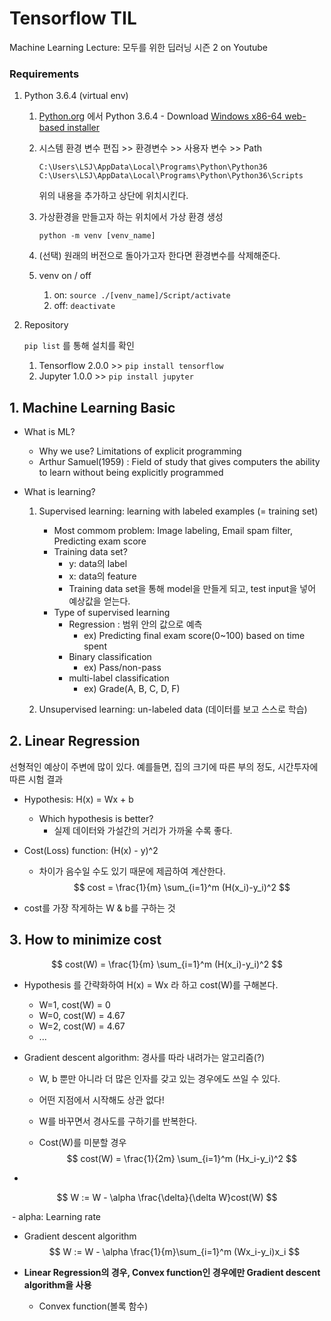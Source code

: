 # Tensorflow TIL

Machine Learning Lecture: 모두를 위한 딥러닝 시즌 2 on Youtube

### Requirements

1. Python 3.6.4 (virtual env)

   1. [Python.org](https://www.python.org/downloads/windows/) 에서 Python 3.6.4 - Download [Windows x86-64 web-based installer](https://www.python.org/ftp/python/3.6.4/python-3.6.4-amd64-webinstall.exe)

   2. 시스템 환경 변수 편집 >> 환경변수 >> 사용자 변수 >> Path

      ```
      C:\Users\LSJ\AppData\Local\Programs\Python\Python36
      C:\Users\LSJ\AppData\Local\Programs\Python\Python36\Scripts
      ```

      위의 내용을 추가하고 상단에 위치시킨다.

   3. 가상환경을 만들고자 하는 위치에서 가상 환경 생성

      `python -m venv [venv_name]`

   4. (선택) 원래의 버전으로 돌아가고자 한다면 환경변수를 삭제해준다. 
   5. venv on / off
      1. on: `source ./[venv_name]/Script/activate`
      2. off: `deactivate`

2. Repository

   `pip list` 를 통해 설치를 확인

   1. Tensorflow 2.0.0 >> `pip install tensorflow`
   2. Jupyter 1.0.0 >> `pip install jupyter` 



## 1. Machine Learning Basic 

- What is ML?

  - Why we use? Limitations of explicit programming
  - Arthur Samuel(1959) : Field of study that gives computers the ability to learn without being explicitly programmed

- What is learning?

  1. Supervised learning: learning with labeled examples (= training set)
     - Most commom problem: Image labeling, Email spam filter, Predicting exam score
     - Training data set?
       - y: data의 label
       - x: data의 feature
       - Training data set을 통해 model을 만들게 되고, test input을 넣어 예상값을 얻는다.
     - Type of supervised learning
       - Regression : 범위 안의 값으로 예측
         - ex) Predicting final exam score(0~100) based on time spent
       - Binary classification
         - ex) Pass/non-pass
       - multi-label classification
         - ex) Grade(A, B, C, D, F)

  2. Unsupervised learning: un-labeled data (데이터를 보고 스스로 학습)



## 2. Linear Regression

선형적인 예상이 주변에 많이 있다. 예를들면, 집의 크기에 따른 부의 정도, 시간투자에 따른 시험 결과

- Hypothesis: H(x) = Wx + b
  - Which hypothesis is better?
    - 실제 데이터와 가설간의 거리가 가까울 수록 좋다.

- Cost(Loss) function: (H(x) - y)^2

  - 차이가 음수일 수도 있기 때문에 제곱하여 계산한다.
    $$
    cost = \frac{1}{m} \sum_{i=1}^m (H(x_i)-y_i)^2
    $$

- cost를 가장 작게하는 W & b를 구하는 것



## 3. How to minimize cost

$$
cost(W) = \frac{1}{m} \sum_{i=1}^m (H(x_i)-y_i)^2
$$

- Hypothesis 를 간략화하여 H(x) = Wx 라 하고 cost(W)를 구해본다.
  - W=1, cost(W) = 0
  - W=0, cost(W) = 4.67
  - W=2, cost(W) = 4.67
  - ...

- Gradient descent algorithm: 경사를 따라 내려가는 알고리즘(?)

  - W, b 뿐만 아니라 더 많은 인자를 갖고 있는 경우에도 쓰일 수 있다.

  - 어떤 지점에서 시작해도 상관 없다!

  - W를 바꾸면서 경사도를 구하기를 반복한다.

  - Cost(W)를 미분할 경우
    $$
    cost(W) = \frac{1}{2m} \sum_{i=1}^m (Hx_i-y_i)^2
    $$

- 

$$
W := W - \alpha \frac{\delta}{\delta W}cost(W)
$$

​		- alpha: Learning rate

- Gradient descent algorithm
  $$
  W := W - \alpha \frac{1}{m}\sum_{i=1}^m (Wx_i-y_i)x_i
  $$

- **Linear Regression의 경우, Convex function인 경우에만 Gradient descent algorithm을 사용**
  - Convex function(볼록 함수)

